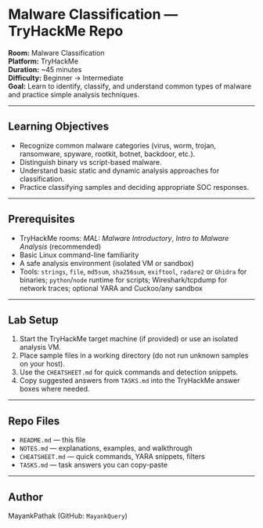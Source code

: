 # Malware Classification — TryHackMe Repo

**Room:** Malware Classification  
**Platform:** TryHackMe  
**Duration:** ~45 minutes  
**Difficulty:** Beginner → Intermediate  
**Goal:** Learn to identify, classify, and understand common types of malware and practice simple analysis techniques.

---

## Learning Objectives
- Recognize common malware categories (virus, worm, trojan, ransomware, spyware, rootkit, botnet, backdoor, etc.).
- Distinguish binary vs script-based malware.
- Understand basic static and dynamic analysis approaches for classification.
- Practice classifying samples and deciding appropriate SOC responses.

---

## Prerequisites
- TryHackMe rooms: *MAL: Malware Introductory*, *Intro to Malware Analysis* (recommended)
- Basic Linux command-line familiarity
- A safe analysis environment (isolated VM or sandbox)
- Tools: `strings`, `file`, `md5sum`, `sha256sum`, `exiftool`, `radare2` or `Ghidra` for binaries; `python`/`node` runtime for scripts; Wireshark/tcpdump for network traces; optional YARA and Cuckoo/any sandbox

---

## Lab Setup
1. Start the TryHackMe target machine (if provided) or use an isolated analysis VM.
2. Place sample files in a working directory (do not run unknown samples on your host).
3. Use the `CHEATSHEET.md` for quick commands and detection snippets.
4. Copy suggested answers from `TASKS.md` into the TryHackMe answer boxes where needed.

---

## Repo Files
- `README.md` — this file  
- `NOTES.md` — explanations, examples, and walkthrough  
- `CHEATSHEET.md` — quick commands, YARA snippets, filters  
- `TASKS.md` — task answers you can copy-paste

---

## Author
MayankPathak (GitHub: `MayankQuery`)
